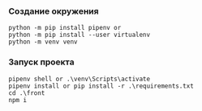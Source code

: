 ### Создание окружения
```console
python -m pip install pipenv or
python -m pip install --user virtualenv
python -m venv venv
```

### Запуск проекта
```console
pipenv shell or .\venv\Scripts\activate
pipenv install or pip install -r .\requirements.txt
cd .\front
npm i
```